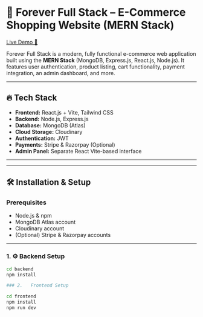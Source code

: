 # 🛒 Forever Full Stack – E-Commerce Shopping Website (MERN Stack)

[Live Demo 🚀](https://forever-full-stack1.netlify.app)

Forever Full Stack is a modern, fully functional e-commerce web application built using the **MERN Stack** (MongoDB, Express.js, React.js, Node.js). It features user authentication, product listing, cart functionality, payment integration, an admin dashboard, and more.

---

## 🔥 Tech Stack

- **Frontend:** React.js + Vite, Tailwind CSS
- **Backend:** Node.js, Express.js
- **Database:** MongoDB (Atlas)
- **Cloud Storage:** Cloudinary
- **Authentication:** JWT
- **Payments:** Stripe & Razorpay (Optional)
- **Admin Panel:** Separate React Vite-based interface

---


---

## 🛠️ Installation & Setup

### Prerequisites

- Node.js & npm
- MongoDB Atlas account
- Cloudinary account
- (Optional) Stripe & Razorpay accounts

---

### 1. ⚙️ Backend Setup

```bash
cd backend
npm install

### 2.   Frontend Setup

cd frontend
npm install
npm run dev


